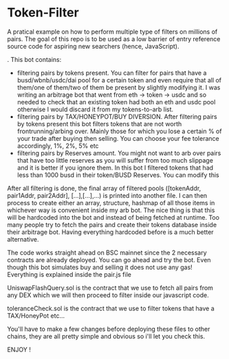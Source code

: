 # Token-Filter

A pratical example on how to perform multiple type of filters on millions of pairs. 
The goal of this repo is to be used as a low barrier of entry reference source code for aspiring new searchers (hence, JavaScript). 

. This bot contains:
- filtering pairs by tokens present. You can filter for pairs that have a busd/wbnb/usdc/dai pool for a certain token and even require that all of them/one of them/two of them be present by slightly modifying it. I was writing an arbitrage bot that went from eth -> token -> usdc and so needed to check that an existing token had both an eth and usdc pool otherwise I would discard it from my tokens-to-arb list.
- filtering pairs by TAX/HONEYPOT/BUY DIVERSION. After filtering pairs by tokens present this bot filters tokens that are not worth frontrunning/arbing over. Mainly those for which you lose a certain % of your trade after buying then selling. You can choose your fee tolerance accordingly, 1%, 2%, 5% etc
- filtering pairs by Reserves amount. You might not want to arb over pairs that have too little reserves as you will suffer from too much slippage and it is better if you ignore them. In this bot I filtered tokens that had less than 1000 busd in their token/BUSD Reserves. You can modify this

After all filtering is done, the final array of filtered pools ([tokenAddr, pair1Addr, pair2Addr], [...],[...],...)
is printed into another file. I can then process to create either an array, structure, hashmap of all those items in whichever way is convenient inside my arb bot. The nice thing is that this will be hardcoded into the bot and instead of being fetched at runtime.
Too many people try to fetch the pairs and create their tokens database inside their arbitrage bot. Having everything hardcoded before is a much better alternative.


The code works straight ahead on BSC mainnet since the 2 necessary contracts are already deployed. You can go ahead and try the bot. Even though this bot simulates buy and selling it does not use any gas! Everything is explained inside the pair.js file

UniswapFlashQuery.sol is the contract that we use to fetch all pairs from any DEX which we will then proceed to filter inside our javascript code.

toleranceCheck.sol is the contract that we use to filter tokens that have a TAX/HoneyPot etc...

You'll have to make a few changes before deploying these files to other chains, they are all pretty simple and obvious so i'll let you check this.

ENJOY !
